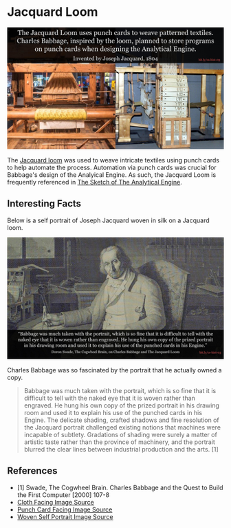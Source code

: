 # Jacquard Loom
![jacquard loom](1804-jacquard-loom.jpg)

The [Jacquard loom](https://en.wikipedia.org/wiki/Jacquard_loom) was used to weave intricate textiles using punch cards to help
automate the process. Automation via punch cards was crucial for Babbage's design
of the Analyical Engine. As such, the Jacquard Loom is frequently referenced in
[The Sketch of The Analytical Engine](bit.ly/cs-hist-02).

## Interesting Facts
Below is a self portrait of Joseph Jacquard woven in silk on a Jacquard loom.

![jacquard self portrait](1804-jacquard-self-portrait.jpg)

Charles Babbage was so fascinated by the portrait that he actually owned a copy.

> Babbage was much taken with the portrait, which is so fine that it is difficult to tell with the naked eye that it is woven rather than engraved. He hung his own copy of the prized portrait in his drawing room and used it to explain his use of the punched cards in his Engine. The delicate shading, crafted shadows and fine resolution of the Jacquard portrait challenged existing notions that machines were incapable of subtlety. Gradations of shading were surely a matter of artistic taste rather than the province of machinery, and the portrait blurred the clear lines between industrial production and the arts. [1]

## References
* [1] Swade, The Cogwheel Brain. Charles Babbage and the Quest to Build the First Computer [2000] 107-8
* [Cloth Facing Image Source](https://tissura.com/articles/jacquard-fabrics)
* [Punch Card Facing Image Source](http://addiator.blogspot.com/2011/10/jacquards-loom-and-stored-programme.html)
* [Woven Self Portrait Image Source](https://www.metmuseum.org/toah/works-of-art/31.124/)
